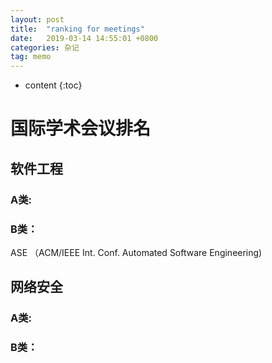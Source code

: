 ```yaml
---
layout: post
title:  "ranking for meetings"
date:   2019-03-14 14:55:01 +0800
categories: 杂记
tag: memo
---
```

* content
{:toc}


# 国际学术会议排名

## 软件工程

### A类:

### B类：

ASE （ACM/IEEE Int. Conf. Automated Software Engineering)

## 网络安全

### A类:

### B类：
